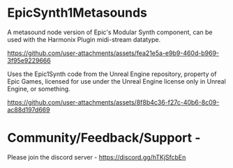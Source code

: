 # EpicSynth1Metasounds
A metasound node version of Epic's Modular Synth component, can be used with the Harmonix Plugin midi-stream datatype. 


https://github.com/user-attachments/assets/fea21e5a-e9b9-460d-b969-3f95e9229666


Uses the Epic1Synth code from the Unreal Engine repository, property of Epic Games, licensed for use under the Unreal Engine license only in Unreal Engine, or something. 

https://github.com/user-attachments/assets/8f8b4c36-f27c-40b6-8c09-ac88d197d669

# Community/Feedback/Support -  
Please join the discord server - https://discord.gg/hTKjSfcbEn


